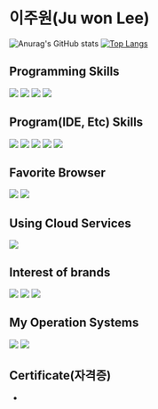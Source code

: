 # 이주원(Ju won Lee)

![Anurag's GitHub stats](https://github-readme-stats.vercel.app/api?username=Indvel&show_icons=true&theme=merko)
[![Top Langs](https://github-readme-stats.vercel.app/api/top-langs/?username=Indvel&layout=compact&theme=merko)](https://github.com/anuraghazra/github-readme-stats)

## Programming Skills
<p align='left'>
  <img src="https://img.shields.io/badge/Android-3DDC84?style=flat-square&logo=Android&logoColor=white"/>
  <img src="https://img.shields.io/badge/Java-007396?style=flat-square&logo=Java&logoColor=white"/>
  <img src="https://img.shields.io/badge/JavaScript-F7DF1E?style=flat-square&logo=JavaScript&logoColor=white"/>
  <img src="https://img.shields.io/badge/.Net-512BD4?style=flat-square&logo=.Net&logoColor=white"/>
</p>

## Program(IDE, Etc) Skills
<p align='left'>
  <img src="https://img.shields.io/badge/AndroidStudio-3DDC84?style=flat-square&logo=AndroidStudio&logoColor=white"/>
  <img src="https://img.shields.io/badge/VisualStudio-5C2D91?style=flat-square&logo=VisualStudio&logoColor=white"/>
  <img src="https://img.shields.io/badge/VS Code-007ACC?style=flat-square&logo=VisualStudioCode&logoColor=white"/>
  <img src="https://img.shields.io/badge/Eclipse-2C2255?style=flat-square&logo=EclipseIDE&logoColor=white"/>
  <img src="https://img.shields.io/badge/Notepad%2B%2B-90E59A?style=flat-square&logo=Notepad%2B%2B&logoColor=black"/>
</p>

## Favorite Browser
<p align='left'>
  <img src="https://img.shields.io/badge/Chrome-4285F4?style=flat-square&logo=GoogleChrome&logoColor=white"/>
  <img src="https://img.shields.io/badge/InternetExplorer-0076D6?style=flat-square&logo=InternetExplorer&logoColor=white"/>
</p>

## Using Cloud Services
<p align='left'>
  <img src="https://img.shields.io/badge/GoogleDrive-4285F4?style=flat-square&logo=GoogleDrive&logoColor=white"/>
</p>

## Interest of brands
<p align='left'>
  <img src="https://img.shields.io/badge/Samsung-1428A0?style=flat-square&logo=Samsung&logoColor=white"/>
  <img src="https://img.shields.io/badge/Razer-00FF00?style=flat-square&logo=Razer&logoColor=black"/>
  <img src="https://img.shields.io/badge/Logitech-00B8FC?style=flat-square&logo=Logitech&logoColor=white"/>
</p>

## My Operation Systems
<p align='left'>
  <img src="https://img.shields.io/badge/Windows-0078D6?style=flat-square&logo=Windows&logoColor=white"/>
  <img src="https://img.shields.io/badge/Android-3DDC84?style=flat-square&logo=Android&logoColor=white"/>
</p>


## Certificate(자격증)
<ul>
  <li></li>
</ul>

<!--
**juwonlee-dev/juwonlee-dev** is a ✨ _special_ ✨ repository because its `README.md` (this file) appears on your GitHub profile.

Here are some ideas to get you started:

- 🔭 I’m currently working on ...
- 🌱 I’m currently learning ...
- 👯 I’m looking to collaborate on ...
- 🤔 I’m looking for help with ...
- 💬 Ask me about ...
- 📫 How to reach me: ...
- 😄 Pronouns: ...
- ⚡ Fun fact: ...
-->
